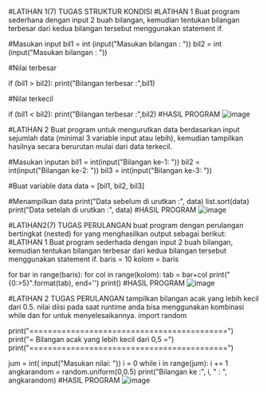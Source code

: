 #LATIHAN 1(7)
TUGAS STRUKTUR KONDISI
#LATIHAN 1
Buat program sederhana dengan input 2 buah bilangan, kemudian tentukan bilangan terbesar dari kedua bilangan tersebut menggunakan statement if.

#Masukan input 
bil1 = int (input("Masukan bilangan : "))
bil2 = int (input("Masukan bilangan : "))

#Nilai terbesar

if (bil1 > bil2):
   print("Bilangan terbesar :",bil1)

#Nilai terkecil

if (bil1 < bil2):
   print("Bilangan terbesar :",bil2)
   #HASIL PROGRAM
   ![image](https://github.com/lutpi9/latihan7/assets/147919251/840fa5cd-1323-441a-b7ec-f436abdd0ba6)

   
#LATIHAN 2
Buat program untuk mengurutkan data berdasarkan input sejumlah data (minimal 3 variable input atau lebih), kemudian tampilkan hasilnya secara berurutan mulai dari data terkecil.

#Masukan inputan
bil1 = int(input("Bilangan ke-1: "))
bil2 = int(input("Bilangan ke-2: "))
bil3 = int(input("Bilangan ke-3: "))

#Buat variable data
data = [bil1, bil2, bil3]

#Menampilkan data
print("Data sebelum di urutkan :", data)
list.sort(data)
print("Data setelah di urutkan :", data)
#HASIL PROGRAM
![image](https://github.com/lutpi9/latihan7/assets/147919251/8100890f-635f-4ba4-9fcb-585cb40b9ad9)


#LATIHAN2(7)
TUGAS PERULANGAN
buat program dengan perulangan bertingkat (nested) for yang menghasilkan output sebagai berikut:
#LATIHAN 1
Buat program sederhada dengan input 2 buah bilangan, kemudian tentukan bilangan terbesar dari kedua bilangan tersebut menggunakan statement if.
baris = 10
kolom = baris

for bar in range(baris):
    for col in range(kolom):
        tab = bar+col
        print("{0:>5}".format(tab), end='')
    print()
#HASIL PROGRAM
    ![image](https://github.com/lutpi9/latihan7/assets/147919251/bf1d176f-bb8a-4f2d-8056-30a59769f8c3)

    
#LATIHAN 2
TUGAS PERULANGAN
tampilkan bilangan acak yang lebih kecil dari 0.5. nilai diisi pada saat runtime anda bisa menggunakan kombinasi while dan for untuk menyelesaikannya.
import random

print("===========================================")
print("= Bilangan acak yang lebih kecil dari 0,5 =")
print("===========================================")

jum = int( input("Masukan nilai: "))
i = 0
while i in range(jum):
    i += 1
    angkarandom = random.uniform(0,0.5)
    print("Bilangan ke :", i, " : ", angkarandom)
#HASIL PROGRAM
![image](https://github.com/lutpi9/latihan7/assets/147919251/b5f136c8-4e0b-4473-aea2-9f54c2826557)





    




